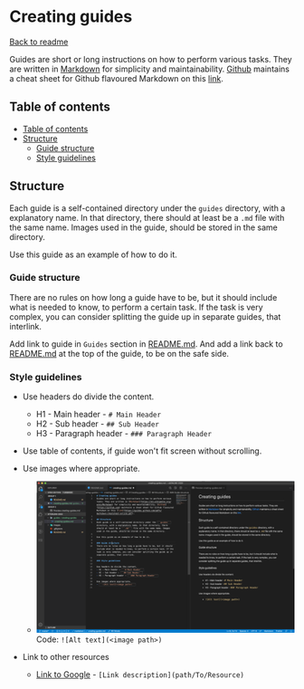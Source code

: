# Creating guides
[Back to readme](../../README.md)

Guides are short or long instructions on how to perform various tasks. They are written in [Markdown](https://en.wikipedia.org/wiki/Markdown) for simplicity and maintainability. [Github](https://github.com) maintains a cheat sheet for Github flavoured Markdown on this [link](https://guides.github.com/pdfs/markdown-cheatsheet-online.pdf).

## Table of contents
  - [Table of contents](#table-of-contents)
  - [Structure](#structure)
    - [Guide structure](#guide-structure)
    - [Style guidelines](#style-guidelines)

## Structure
Each guide is a self-contained directory under the ```guides``` directory, with a explanatory name. In that directory, there should at least be a ```.md``` file with the same name. Images used in the guide, should be stored in the same directory. 

Use this guide as an example of how to do it.

### Guide structure
There are no rules on how long a guide have to be, but it should include what is needed to know, to perform a certain task. If the task is very complex, you can consider splitting the guide up in separate guides, that interlink.

Add link to guide in ```Guides``` section in [README.md](../../README.md). And add a link back to [README.md](../../README.md) at the top of the guide, to be on the safe side. 

### Style guidelines

* Use headers do divide the content.
  - H1 - Main header - ```# Main Header```
  - H2 - Sub header - ```## Sub Header```
  - H3 - Paragraph header - ```### Paragraph Header```

* Use table of contents, if guide won't fit screen without scrolling.


* Use images where appropriate.
  - ![](writing-screenshot.png)
Code: ```![Alt text](<image path>)```

* Link to other resources
  * [Link to Google](https://www.google.com) - ```[Link description](path/To/Resource)```